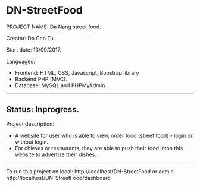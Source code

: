# DN-StreetFood
PROJECT NAME: Da Nang street food.

Creator: Do Cao Tu.

Start date: 13/09/2017.

Languages:
- Frontend: HTML, CSS, Javascript, Boostrap library
- Backend:PHP (MVC).
- Database: MySQL and PHPMyAdmin.
----------------------------------------------------
Status: Inprogress.
---------------------------------------------------
Project description:
- A website for user who is able to view, order food (street food) - login or without login.
- For chieves or restaurants, they are able to push their food inton this website to advertise their dishes.
-------------------------------------------------
To run this project on local: http://localhost/DN-StreetFood or admin http://localhost/DN-StreetFood/dashboard
